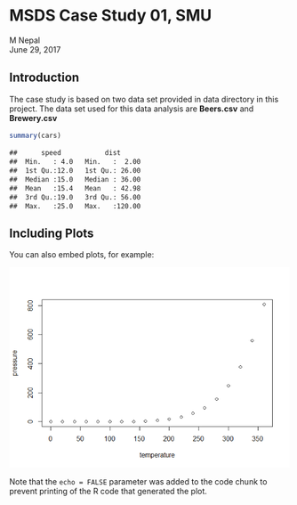 # MSDS Case Study 01, SMU
M Nepal  
June 29, 2017  



## Introduction

The case study is based on two data set provided in data directory in this project. The data set used for this data analysis are **Beers.csv** and **Brewery.csv**


```r
summary(cars)
```

```
##      speed           dist       
##  Min.   : 4.0   Min.   :  2.00  
##  1st Qu.:12.0   1st Qu.: 26.00  
##  Median :15.0   Median : 36.00  
##  Mean   :15.4   Mean   : 42.98  
##  3rd Qu.:19.0   3rd Qu.: 56.00  
##  Max.   :25.0   Max.   :120.00
```

## Including Plots

You can also embed plots, for example:

![](MNepal_CaseStudy01_files/figure-html/pressure-1.png)<!-- -->

Note that the `echo = FALSE` parameter was added to the code chunk to prevent printing of the R code that generated the plot.
